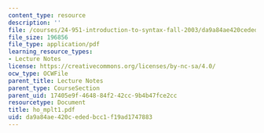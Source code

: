 ```yaml
---
content_type: resource
description: ''
file: /courses/24-951-introduction-to-syntax-fall-2003/da9a84ae420cededbcc1f19ad1747883_ho_mplt1.pdf
file_size: 196856
file_type: application/pdf
learning_resource_types:
- Lecture Notes
license: https://creativecommons.org/licenses/by-nc-sa/4.0/
ocw_type: OCWFile
parent_title: Lecture Notes
parent_type: CourseSection
parent_uid: 17405e9f-4648-84f2-42cc-9b4b47fce2cc
resourcetype: Document
title: ho_mplt1.pdf
uid: da9a84ae-420c-eded-bcc1-f19ad1747883
---
```


